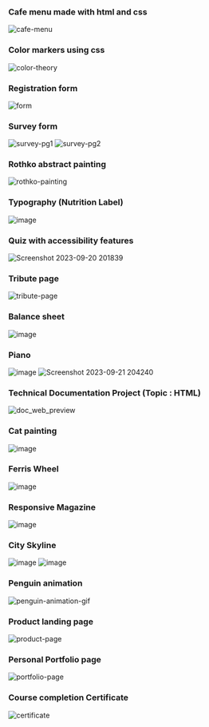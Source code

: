 ### Cafe menu made with html and css

![cafe-menu](assets/cafemenu.png)

### Color markers using css

![color-theory](assets/colortheory.png)

### Registration form

![form](assets/form.png)

### Survey form

![survey-pg1](assets/surveypg1.png)
![survey-pg2](assets/surveypg2.png)

### Rothko abstract painting

![rothko-painting](assets/rothko.png)

### Typography (Nutrition Label)

![image](https://github.com/rvif/RWD/assets/127775103/285631f0-794c-41e2-b9ac-8f7b6e186a79)

### Quiz with accessibility features

![Screenshot 2023-09-20 201839](https://github.com/rvif/RWD/assets/127775103/03d42a5e-948b-49b1-a155-ec2ecd538673)

### Tribute page

![tribute-page](https://github.com/rvif/RWD/assets/127775103/3f4c7aed-1d77-4262-a9b2-1ec573f9c782)

### Balance sheet

![image](https://github.com/rvif/RWD/assets/127775103/b2805bf6-1527-472d-929b-1b68feaecf26)

### Piano

![image](https://github.com/rvif/RWD/assets/127775103/b4b97e46-7681-43fb-be3e-af11df25e217)    ![Screenshot 2023-09-21 204240](https://github.com/rvif/RWD/assets/127775103/58ba0f27-a0a9-4a29-9314-5daff4d1400a)

### Technical Documentation Project (Topic : HTML)

<img src="assets/Technical Documentatio gif.gif" alt="doc_web_preview">

### Cat painting 

 ![image](assets/cat-painting.png)

### Ferris Wheel

  ![image](assets/ferris-wheel.gif)

### Responsive Magazine

  ![image](assets/responsive-magazine.jpeg)

### City Skyline 

  ![image](assets/city-day.png) ![image](assets/city-night.png)

### Penguin animation

 <img src="assets/penguin.gif" alt="penguin-animation-gif">

### Product landing page
 
 <img src="assets/product-page.jpeg" alt="product-page">

### Personal Portfolio page

 <img src="assets/portfolio-page.jpeg" alt="portfolio-page">

### Course completion Certificate

 <img src="assets/certificate.png" alt="certificate">